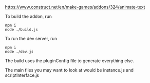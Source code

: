 https://www.construct.net/en/make-games/addons/324/animate-text

To build the addon, run

```
npm i
node ./build.js
```

To run the dev server, run

```
npm i
node ./dev.js
```

The build uses the pluginConfig file to generate everything else.

The main files you may want to look at would be instance.js and scriptInterface.js
